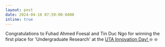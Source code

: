 ```yaml
---
layout: post
date: 2024-04-16 07:59:00-0400
inline: true
---
```


Congratulations to Fuhad Ahmed Foesal and Tin Duc Ngo for winning the first place for 'Undergraduate Research' at the <a href="https://uta.engineering/innovationday/awards-2024.php" parent = '_blank'> UTA Innovation Day! </a> :sparkle: :sparkle:
